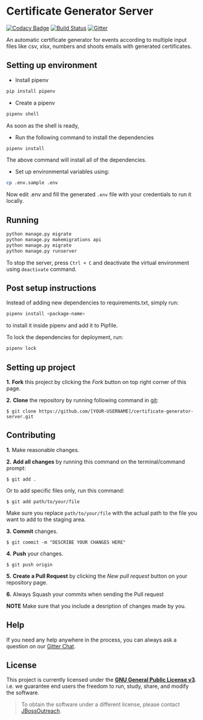 # Certificate Generator Server

[![Codacy Badge](https://api.codacy.com/project/badge/Grade/06bd6acff9cd4506985192596642ef5f)](https://www.codacy.com/app/JBossOutreach/certificate-generator-server?utm_source=github.com&amp;utm_medium=referral&amp;utm_content=JBossOutreach/certificate-generator-server&amp;utm_campaign=Badge_Grade)
[![Build Status](https://travis-ci.org/JBossOutreach/certificate-generator-server.svg?branch=master)](https://travis-ci.org/JBossOutreach/certificate-generator-server)
[![Gitter](https://img.shields.io/gitter/room/JBossOutreach/certificate-generator.svg)](https://gitter.im/JBossOutreach/certificate-generator)

An automatic certificate generator for events according to multiple input files like csv, xlsx, numbers and shoots emails with generated certificates.

## Setting up environment

- Install pipenv

```sh
pip install pipenv
```

- Create a pipenv

```sh
pipenv shell
```

As soon as the shell is ready,

- Run the following command to install the dependencies

```sh
pipenv install
```

The above command will install all of the dependencies.

- Set up environmental variables using:

```sh
cp .env.sample .env
```

Now edit .env and fill the generated `.env` file with your credentials to run it locally.

## Running

```sh
python manage.py migrate
python manage.py makemigrations api
python manage.py migrate
python manage.py runserver
```

To stop the server, press `Ctrl + C` and deactivate the virtual environment using `deactivate` command.

## Post setup instructions

Instead of adding new dependencies to requirements.txt, simply run:

```sh
pipenv install <package-name>
```

to install it inside pipenv and add it to Pipfile.

To lock the dependencies for deployment, run:

```sh
pipenv lock
```

## Setting up project
 
 **1.** **Fork** this project by clicking the _Fork_ button on top right corner of this page.
 
 **2.** **Clone** the repository by running following command in [git](https://git-scm.com/):
 ```
 $ git clone https://github.com/[YOUR-USERNAME]/certificate-generator-server.git
 ```
 
 
 ## Contributing
 
 **1.** Make reasonable changes.
 
 **2.** **Add all changes** by running this command on the terminal/command prompt:
 ```
 $ git add .
 ```
 Or to add specific files only, run this command:
 ```
 $ git add path/to/your/file
 ```
 Make sure you replace `path/to/your/file` with the actual path to the file you want to add to the staging area.
 
 **3.** **Commit** changes.
 ```
 $ git commit -m "DESCRIBE YOUR CHANGES HERE"
 ```
 **4.** **Push** your changes.
 ```
 $ git push origin
 ```
 **5.** **Create a Pull Request** by clicking the _New pull request_ button on your repository page.
 
 **6.** Always Squash your commits when sending the Pull request
 
 **NOTE** Make sure that you include a desription of changes made by you.
 
 ## Help
 
 If you need any help anywhere in the process, you can always ask a question on our [Gitter Chat](https://gitter.im/jboss-outreach/gci).

## License

This project is currently licensed under the **[GNU General Public License v3](LICENSE.md)**.
i.e. we guarantee end users the freedom to run, study, share, and modify the software.

> To obtain the software under a different license, please contact [JBossOutreach](https://gitter.im/JBossOutreach/gci).
